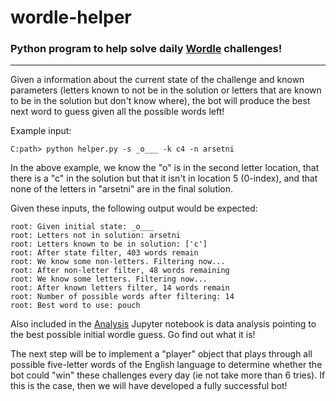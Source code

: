 # wordle-helper
### Python program to help solve daily [Wordle](https://www.powerlanguage.co.uk/wordle/) challenges!
---
Given a information about the current state of the challenge and known parameters (letters known to not be in the solution or letters that are known to be in the solution but don't know where), the bot will produce the best next word to guess given all the possible words left!  

Example input:  

```
C:path> python helper.py -s _o___ -k c4 -n arsetni
```

In the above example, we know the "o" is in the second letter location, that there is a "c" in the solution but that it isn't in location 5 (0-index), and that none of the letters in "arsetni" are in the final solution.  

Given these inputs, the following output would be expected:  

```
root: Given initial state: _o___
root: Letters not in solution: arsetni
root: Letters known to be in solution: ['c']
root: After state filter, 403 words remain
root: We know some non-letters. Filtering now...
root: After non-letter filter, 48 words remaining
root: We know some letters. Filtering now...
root: After known letters filter, 14 words remain
root: Number of possible words after filtering: 14
root: Best word to use: pouch
```  

Also included in the [Analysis](https://github.com/aday913/wordle-helper/blob/main/analysis.ipynb) Jupyter notebook is data analysis pointing to the best possible initial wordle guess. Go find out what it is!

The next step will be to implement a "player" object that plays through all possible five-letter words of the English language to determine whether the bot could "win" these challenges every day (ie not take more than 6 tries). If this is the case, then we will have developed a fully successful bot!  

